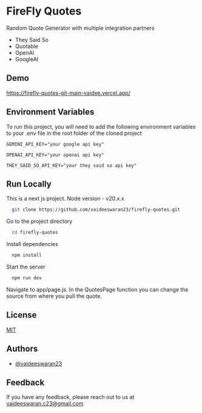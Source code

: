 
# FireFly Quotes

Random Quote Generator with multiple integration partners 
- They Said So
- Quotable
- OpenAI
- GoogleAI




## Demo

https://firefly-quotes-git-main-vaidee.vercel.app/




## Environment Variables

To run this project, you will need to add the following environment variables to your .env file in the root folder of the cloned project

`GEMINI_API_KEY="your google api key"`

`OPENAI_API_KEY="your openai api key"`

`THEY_SAID_SO_API_KEY="your they said so api key"`


## Run Locally

This is a next js project. Node version - v20.x.x

```bash
  git clone https://github.com/vaideeswaran23/firefly-quotes.git
```

Go to the project directory

```bash
  cd firefly-quotes
```

Install dependencies

```bash
  npm install
```

Start the server

```bash
  npm run dev
```

Navigate to app/page.js. In the QuotesPage function you can change the source from where you pull the quote.


## License

[MIT](https://choosealicense.com/licenses/mit/)


## Authors

- [@vaideeswaran23](https://github.com/vaideeswaran23)


## Feedback

If you have any feedback, please reach out to us at vaideeswaran.c23@gmail.com


